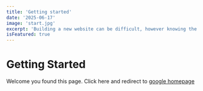 ```yaml
---
title: 'Getting started'
date: '2025-06-17'
image: 'start.jpg'
excerpt: 'Building a new website can be difficult, however knowing the basic makes thing easier.'
isFeatured: true
---
```


# Getting Started

Welcome you found this page. 
Click here and redirect to [google homepage](https://google.com)
